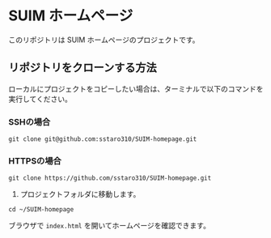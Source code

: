 # SUIM ホームページ

このリポジトリは SUIM ホームページのプロジェクトです。

## リポジトリをクローンする方法

ローカルにプロジェクトをコピーしたい場合は、ターミナルで以下のコマンドを実行してください。

### SSHの場合

```
git clone git@github.com:sstaro310/SUIM-homepage.git
```

### HTTPSの場合
```
git clone https://github.com/sstaro310/SUIM-homepage.git
```


1.	プロジェクトフォルダに移動します。

```
cd ~/SUIM-homepage
```

ブラウザで `index.html` を開いてホームページを確認できます。

